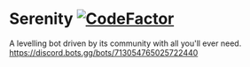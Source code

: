 # Serenity [![CodeFactor](https://www.codefactor.io/repository/github/hellbound1337/serenity/badge)](https://www.codefactor.io/repository/github/hellbound1337/serenity)
A levelling bot driven by its community with all you'll ever need. https://discord.bots.gg/bots/713054765025722440
